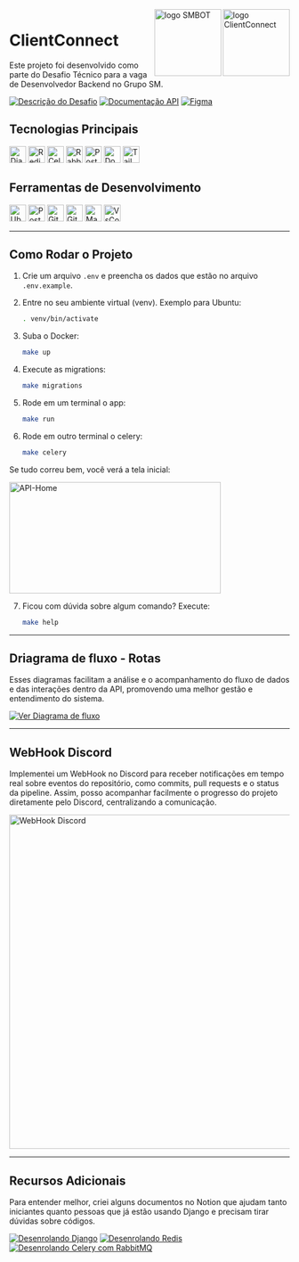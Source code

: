 <img width="120" height="120" align="right" alt="logo ClientConnect" src="https://github.com/user-attachments/assets/b3f7d1b0-0e0b-4cb9-b7c4-7c9abc1e3d65">
<a href="https://smbot.com.br/" target="_blank">
  <img width="120" height="120" align="right" alt="logo SMBOT" src="https://github.com/user-attachments/assets/0893b658-341e-4d28-91a5-b994cb06ecf2">
</a>

# ClientConnect

Este projeto foi desenvolvido como parte do Desafio Técnico para a vaga de Desenvolvedor Backend no Grupo SM.

[![Descrição do Desafio](https://img.shields.io/badge/Descrição_do_Desafio-Informational?style=for-the-badge&logo=google-docs&logoColor=white&color=3955FF)](https://docs.google.com/document/d/1vb9WExZmk7XXVcp_gMAZ3EK4p8JePjgHS335UGe4vAc/edit?usp=sharing)
[![Documentação API](https://img.shields.io/badge/Documentação_API-Informational?style=for-the-badge&logo=postman&logoColor=white&color=D400CF)](https://documenter.getpostman.com/view/29600204/2sAXqng58h)
[![Figma](https://img.shields.io/badge/Figma-Informational?style=for-the-badge&logo=figma&logoColor=white&color=9400D4)](https://www.figma.com/board/4j8PhXe6WIa10wKMLwXPOt/Desafio-SMBOT---Matheus-Banqueiro-Lima?node-id=0-1&t=OXnSNABngLUJKwap-1)


## Tecnologias Principais

<img src="https://github.com/user-attachments/assets/d26f4f95-e67b-443d-8f65-68380ba211f5" width="30" height="30" alt="Django">
<img src="https://github.com/user-attachments/assets/b156303a-a9c1-48e6-be7d-0ef199dae49d" width="30" height="30" alt="Redis">
<img src="https://github.com/user-attachments/assets/2e144951-71fb-467d-8c0b-5bd8942cbc41" width="30" height="30" alt="Celery">
<img src="https://github.com/user-attachments/assets/8bf836d5-fa8c-4659-be79-8d5a298952e1" width="30" height="30" alt="RabbitMQ">
<img src="https://github.com/user-attachments/assets/4e2af97a-6d6f-470e-ab02-3eca1ca178ef" width="30" height="30" alt="Postgres">
<img src="https://github.com/user-attachments/assets/93cc82e1-00a9-4721-a494-f114f4576fd6" width="30" height="30" alt="Docker">
<img src="https://github.com/user-attachments/assets/b7a95aef-4eed-4f1a-b6e3-0b73dfd874eb" width="30" height="30" alt="Tailwind">

## Ferramentas de Desenvolvimento

<img src="https://github.com/user-attachments/assets/7f4a4f5d-8df4-40c4-b56a-004b2195426f" width="30" height="30" alt="Ubuntu">
<img src="https://github.com/user-attachments/assets/a488a309-43ac-4c00-899c-cb37de9ebf13" width="30" height="30" alt="Postman">
<img src="https://github.com/user-attachments/assets/e787007f-9215-4ba7-999e-8bd2e21548f6" width="30" height="30" alt="Github">
<img src="https://github.com/user-attachments/assets/e69015ce-0cbd-4d4d-979d-54653efc4eea" width="30" height="30" alt="Github Actions">
<img src="https://github.com/user-attachments/assets/51cc1f77-40eb-490d-bb88-3f1f1f376f7e" width="30" height="30" alt="MakeFile">
<img src="https://github.com/user-attachments/assets/6f153af7-19e4-4c0c-8c7a-2ecb700805f3" width="30" height="30" alt="VsCode">



---

## Como Rodar o Projeto

1. Crie um arquivo `.env` e preencha os dados que estão no arquivo `.env.example`.

2. Entre no seu ambiente virtual (venv). Exemplo para Ubuntu:

    ```bash
    . venv/bin/activate
    ```

3. Suba o Docker:

    ```bash
    make up
    ```

4. Execute as migrations:

    ```bash
    make migrations
    ```

5. Rode em um terminal o app:

    ```bash
    make run
    ```
    
6. Rode em outro terminal o celery:

    ```bash
    make celery
    ```

Se tudo correu bem, você verá a tela inicial:

<img src="https://github.com/user-attachments/assets/96fdec2e-24ad-4757-9cff-df97906a3b02" alt="API-Home" width="380" height="200">

7. Ficou com dúvida sobre algum comando? Execute:

    ```bash
    make help
    ```
    
---
## Driagrama de fluxo - Rotas

Esses diagramas facilitam a análise e o acompanhamento do fluxo de dados e das interações dentro da API, promovendo uma melhor gestão e entendimento do sistema.

[![Ver Diagrama de fluxo](https://img.shields.io/badge/Ver_Diagrama_de_fluxo-Informational?style=for-the-badge&logo=mermaid&logoColor=white&color=D400CF)](/diagrams.md)

---
## WebHook Discord

Implementei um WebHook no Discord para receber notificações em tempo real sobre eventos do repositório, como commits, pull requests e o status da pipeline. Assim, posso acompanhar facilmente o progresso do projeto diretamente pelo Discord, centralizando a comunicação.


<img src="https://github.com/user-attachments/assets/399c6eec-8740-4572-9a8e-f55da1e90614" alt="WebHook Discord" width="600" height="600">

---

## Recursos Adicionais

Para entender melhor, criei alguns documentos no Notion que ajudam tanto iniciantes quanto pessoas que já estão usando Django e precisam tirar dúvidas sobre códigos.

[![Desenrolando Django](https://img.shields.io/badge/Desenrolando_Django-Informational?style=for-the-badge&logo=django&logoColor=white&color=%23006400)](https://cold-mailman-aa4.notion.site/Desenrolando-Django-8681c5f817a3476cbde317a5cac98739?pvs=74)
[![Desenrolando Redis](https://img.shields.io/badge/Desenrolando_Redis-Informational?style=for-the-badge&logo=django&logoColor=white&color=red)](https://cold-mailman-aa4.notion.site/Desenrolando-Redis-Django-10032fcdef508052a6bcdc874349fc57?pvs=74)
[![Desenrolando Celery com RabbitMQ](https://img.shields.io/badge/Desenrolando_Celery_com_RabbitMQ-Informational?style=for-the-badge&logo=celery&logoColor=white&color=orange)](https://cold-mailman-aa4.notion.site/Desenrolando-Celery-RabbitMQ-Django-20104b833b7848c28ba7d82d39b56e2b?pvs=4)

